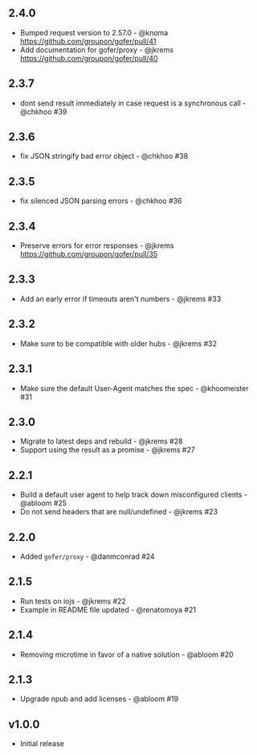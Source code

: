 2.4.0
-----
* Bumped request version to 2.57.0 - @knoma
  https://github.com/groupon/gofer/pull/41
* Add documentation for gofer/proxy - @jkrems
  https://github.com/groupon/gofer/pull/40

2.3.7
-----
* dont send result immediately in case request is a synchronous call - @chkhoo #39

2.3.6
-----
* fix JSON.stringify bad error object - @chkhoo #38

2.3.5
-----
* fix silenced JSON parsing errors - @chkhoo #36

2.3.4
-----
* Preserve errors for error responses - @jkrems
  https://github.com/groupon/gofer/pull/35

2.3.3
-----
* Add an early error if timeouts aren't numbers - @jkrems #33

2.3.2
-----
* Make sure to be compatible with older hubs - @jkrems #32

2.3.1
-----
* Make sure the default User-Agent matches the spec - @khoomeister #31

2.3.0
-----
* Migrate to latest deps and rebuild - @jkrems #28
* Support using the result as a promise - @jkrems #27

2.2.1
-----
* Build a default user agent to help track down misconfigured clients - @abloom #25
* Do not send headers that are null/undefined - @jkrems #23

2.2.0
-----
* Added `gofer/proxy` - @danmconrad #24

2.1.5
-----
* Run tests on iojs - @jkrems #22
* Example in README file updated - @renatomoya #21

2.1.4
-----
* Removing microtime in favor of a native solution - @abloom #20

2.1.3
-----
* Upgrade npub and add licenses - @abloom #19

v1.0.0
------
* Initial release

